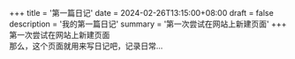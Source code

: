 +++
title = '第一篇日记'
date = 2024-02-26T13:15:00+08:00
draft = false
description = '我的第一篇日记'
summary = '第一次尝试在网站上新建页面'
+++
第一次尝试在网站上新建页面  
那么，这个页面就用来写日记吧，记录日常...